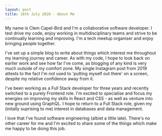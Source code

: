 ```yaml
---
layout: post
title: 18th July 2020 - About Me
---
```


My name is Clem Capel-Bird and I'm a collaborative software developer. I test drive my code, enjoy working in multidisciplinary teams and strive to be continually learning and improving. I'm a tech meetup organiser and enjoy bringing people together.

I've set up a simple blog to write about things which interest me throughout my learning journey and career. As with my code, I hope to look back on earlier work and see how far I've come, as blogging of any kind is very much outside of my comfort zone. My single Instagram post from 2019 attests to the fact I'm not used to 'putting myself out there' on a screen, despite my relative confidence away from it.

I've been working as a Full Stack developer for three years and recently switched to a purely Frontend role. I'm excited to specialise and focus my energies on improving my skills in React and CSS - as well as venture into new ground using GraphQL. I hope to return to a Full Stack role, given my (initally suprising to me) interest in databases and data management.

I love that I've found software engineering (albiet a little late). There's no other career for me and I'm excited to share some of the things which make me happy to be doing this job.